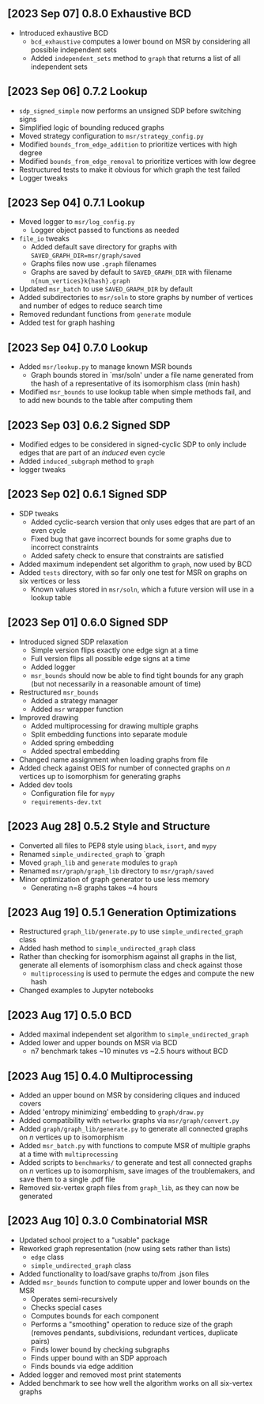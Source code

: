 ## [2023 Sep 07] 0.8.0 Exhaustive BCD
- Introduced exhaustive BCD
  - `bcd_exhaustive` computes a lower bound on MSR by considering all possible independent sets
  - Added `independent_sets` method to `graph` that returns a list of all independent sets

## [2023 Sep 06] 0.7.2 Lookup
- `sdp_signed_simple` now performs an unsigned SDP before switching signs
- Simplified logic of bounding reduced graphs
- Moved strategy configuration to `msr/strategy_config.py`
- Modified `bounds_from_edge_addition` to prioritize vertices with high degree
- Modified `bounds_from_edge_removal` to prioritize vertices with low degree
- Restructured tests to make it obvious for which graph the test failed
- Logger tweaks

## [2023 Sep 04] 0.7.1 Lookup
- Moved logger to `msr/log_config.py`
  - Logger object passed to functions as needed
- `file_io` tweaks
  - Added default save directory for graphs with `SAVED_GRAPH_DIR=msr/graph/saved`
  - Graphs files now use `.graph` filenames
  - Graphs are saved by default to `SAVED_GRAPH_DIR` with filename `n{num_vertices}k{hash}.graph`
- Updated `msr_batch` to use `SAVED_GRAPH_DIR` by default
- Added subdirectories to `msr/soln` to store graphs by number of vertices and number of edges to reduce search time
- Removed redundant functions from `generate` module
- Added test for graph hashing

## [2023 Sep 04] 0.7.0 Lookup
- Added `msr/lookup.py` to manage known MSR bounds
  - Graph bounds stored in `msr/soln' under a file name generated from the hash of a representative of its isomorphism class (min hash)
- Modified `msr_bounds` to use lookup table when simple methods fail, and to add new bounds to the table after computing them

## [2023 Sep 03] 0.6.2 Signed SDP
- Modified edges to be considered in signed-cyclic SDP to only include edges that are part of an *induced* even cycle
- Added `induced_subgraph` method to `graph`
- logger tweaks

## [2023 Sep 02] 0.6.1 Signed SDP
- SDP tweaks
  - Added cyclic-search version that only uses edges that are part of an even cycle
  - Fixed bug that gave incorrect bounds for some graphs due to incorrect constraints
  - Added safety check to ensure that constraints are satisfied
- Added maximum independent set algorithm to `graph`, now used by BCD
- Added `tests` directory, with so far only one test for MSR on graphs on six vertices or less
  - Known values stored in `msr/soln`, which a future version will use in a lookup table

## [2023 Sep 01] 0.6.0 Signed SDP
- Introduced signed SDP relaxation
  - Simple version flips exactly one edge sign at a time
  - Full version flips all possible edge signs at a time
  - Added logger
  - `msr_bounds` should now be able to find tight bounds for any graph (but not necessarily in a reasonable amount of time)
- Restructured `msr_bounds`
  - Added a strategy manager
  - Added `msr` wrapper function
- Improved drawing
  - Added multiprocessing for drawing multiple graphs
  - Split embedding functions into separate module
  - Added spring embedding
  - Added spectral embedding
- Changed name assignment when loading graphs from file
- Added check against OEIS for number of connected graphs on $n$ vertices up to isomorphism for generating graphs
- Added dev tools
  - Configuration file for `mypy`
  - `requirements-dev.txt`

## [2023 Aug 28] 0.5.2 Style and Structure
- Converted all files to PEP8 style using `black`, `isort`, and `mypy`
- Renamed `simple_undirected_graph` to `graph
- Moved `graph_lib` and `generate` modules to `graph`
- Renamed `msr/graph/graph_lib` directory to `msr/graph/saved`
- Minor optimization of graph generator to use less memory
  - Generating n=8 graphs takes ~4 hours

## [2023 Aug 19] 0.5.1 Generation Optimizations
- Restructured `graph_lib/generate.py` to use `simple_undirected_graph` class
- Added hash method to `simple_undirected_graph` class
- Rather than checking for isomorphism against all graphs in the list, generate all elements of isomorphism class and check against those
  - `multiprocessing` is used to permute the edges and compute the new hash
- Changed examples to Jupyter notebooks

## [2023 Aug 17] 0.5.0 BCD
- Added maximal independent set algorithm to `simple_undirected_graph`
- Added lower and upper bounds on MSR via BCD
  - n7 benchmark takes ~10 minutes vs ~2.5 hours without BCD

## [2023 Aug 15] 0.4.0 Multiprocessing
- Added an upper bound on MSR by considering cliques and induced covers
- Added 'entropy minimizing' embedding to `graph/draw.py`
- Added compatibility with `networkx` graphs via `msr/graph/convert.py`
- Added `graph/graph_lib/generate.py` to generate all connected graphs on $n$ vertices up to isomorphism
- Added `msr_batch.py` with functions to compute MSR of multiple graphs at a time with `multiprocessing`
- Added scripts to `benchmarks/` to generate and test all connected graphs on $n$ vertices up to isomorphism, save images of the troublemakers, and save them to a single .pdf file
- Removed six-vertex graph files from `graph_lib`, as they can now be generated

## [2023 Aug 10] 0.3.0 Combinatorial MSR
- Updated school project to a "usable" package
- Reworked graph representation (now using sets rather than lists)
  - `edge` class
  - `simple_undirected_graph` class
- Added functionality to load/save graphs to/from .json files
- Added `msr_bounds` function to compute upper and lower bounds on the MSR
  - Operates semi-recursively
  - Checks special cases
  - Computes bounds for each component
  - Performs a "smoothing" operation to reduce size of the graph
  (removes pendants, subdivisions, redundant vertices, duplicate pairs)
  - Finds lower bound by checking subgraphs
  - Finds upper bound with an SDP approach
  - Finds bounds via edge addition
- Added logger and removed most print statements
- Added benchmark to see how well the algorithm works on all six-vertex graphs